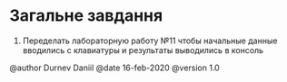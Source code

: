# Загальне завдання

1. Переделать лабораторную работу №11 чтобы начальные данные вводились с клавиатуры и результаты выводились в консоль


@author Durnev Daniil
@date 16-feb-2020
@version 1.0
